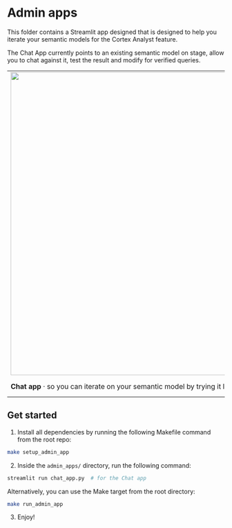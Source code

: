 # Admin apps

This folder contains a Streamlit app designed that is designed to help you iterate your semantic models for the Cortex Analyst feature.

The Chat App currently points to an existing semantic model on stage, allow you to chat against it, test the result and modify for verified queries.


<table border="0">
   <tr>
     <td><img src="https://github.com/Snowflake-Labs/semantic-model-generator/assets/103658138/2b5fd664-9a9a-46ed-afbf-cb7638f0ad19" width="700"></td>
     <td><img src="https://github.com/Snowflake-Labs/semantic-model-generator/assets/103658138/d96a4255-9e82-41ba-8a82-dcb87353b667" width="500"></td>
  </tr>
  <tr>
      <td><strong>Chat app</strong> · so you can iterate on your semantic model by trying it live in a chat UI!</td>
      <td><strong>(coming soon) Builder app</strong> · so you can build your semantic model and edit tables, measures and dimensions from a UI</td>
   </tr>
<table>

## Get started

1. Install all dependencies by running the following Makefile command from the root repo:
```bash
make setup_admin_app
```

2. Inside the `admin_apps/` directory, run the following command:

```bash
streamlit run chat_app.py  # for the Chat app
```

Alternatively, you can use the Make target from the root directory:
```bash
make run_admin_app
```

3. Enjoy! 
